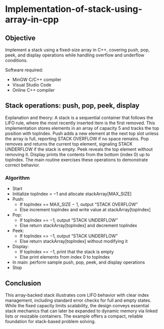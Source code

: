 # Implementation-of-stack-using-array-in-cpp
## Objective
Implement a stack using a fixed-size array in C++, covering push, pop, peek, and display operations while handling overflow and underflow conditions.

Software required:
- MinGW C/C++ compiler
- Visual Studio Code
- Online C++ compiler

## Stack operations: push, pop, peek, display
Explanation and theory: A stack is a sequential container that follows the LIFO rule, where the most recently inserted item is the first removed. This implementation stores elements in an array of capacity 5 and tracks the top position with topIndex. Push adds a new element at the next top slot unless the array is full, reporting STACK OVERFLOW if no space remains. Pop removes and returns the current top element, signaling STACK UNDERFLOW if the stack is empty. Peek reveals the top element without removing it. Display prints the contents from the bottom (index 0) up to topIndex. The main routine exercises these operations to demonstrate correct behavior.

### Algorithm
- Start
- Initialize topIndex = −1 and allocate stackArray[MAX_SIZE]
- Push:
  - If topIndex == MAX_SIZE − 1, output “STACK OVERFLOW”
  - Else increment topIndex and write value at stackArray[topIndex]
- Pop:
  - If topIndex == −1, output “STACK UNDERFLOW”
  - Else return stackArray[topIndex] and decrement topIndex
- Peek:
  - If topIndex == −1, output “STACK UNDERFLOW”
  - Else return stackArray[topIndex] without modifying it
- Display:
  - If topIndex == −1, print that the stack is empty
  - Else print elements from index 0 to topIndex
- In main: perform sample push, pop, peek, and display operations
- Stop

## Conclusion
This array-backed stack illustrates core LIFO behavior with clear index management, including standard error checks for full and empty states. While the fixed capacity limits scalability, the design conveys essential stack mechanics that can later be expanded to dynamic memory via linked lists or resizable containers. The example offers a compact, reliable foundation for stack-based problem solving.

